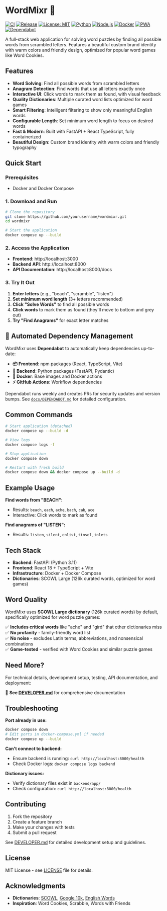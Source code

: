 # WordMixr 🎯

[![CI](https://github.com/tekenstam/WordMixr/actions/workflows/ci.yml/badge.svg)](https://github.com/tekenstam/WordMixr/actions/workflows/ci.yml)
[![Release](https://github.com/tekenstam/WordMixr/actions/workflows/release.yml/badge.svg)](https://github.com/tekenstam/WordMixr/actions/workflows/release.yml)
[![License: MIT](https://img.shields.io/badge/License-MIT-yellow.svg)](https://opensource.org/licenses/MIT)
[![Python](https://img.shields.io/badge/Python-3.11+-blue.svg)](https://www.python.org/downloads/)
[![Node.js](https://img.shields.io/badge/Node.js-18+-green.svg)](https://nodejs.org/)
[![Docker](https://img.shields.io/badge/Docker-Ready-2496ED.svg)](https://www.docker.com/)
[![PWA](https://img.shields.io/badge/PWA-Enabled-purple.svg)](https://web.dev/progressive-web-apps/)
[![Dependabot](https://img.shields.io/badge/Dependabot-Enabled-brightgreen.svg)](https://github.com/dependabot)

A full-stack web application for solving word puzzles by finding all possible words from scrambled letters. Features a beautiful custom brand identity with warm colors and friendly design, optimized for popular word games like Word Cookies.

## Features

- **Word Solving**: Find all possible words from scrambled letters
- **Anagram Detection**: Find words that use all letters exactly once
- **Interactive UI**: Click words to mark them as found, with visual feedback
- **Quality Dictionaries**: Multiple curated word lists optimized for word games
- **Smart Filtering**: Intelligent filtering to show only meaningful English words
- **Configurable Length**: Set minimum word length to focus on desired words
- **Fast & Modern**: Built with FastAPI + React TypeScript, fully containerized
- **Beautiful Design**: Custom brand identity with warm colors and friendly typography

## Quick Start

### Prerequisites
- Docker and Docker Compose

### 1. Download and Run

```bash
# Clone the repository
git clone https://github.com/yourusername/wordmixr.git
cd wordmixr

# Start the application
docker compose up --build
```

### 2. Access the Application

- **Frontend**: http://localhost:3000
- **Backend API**: http://localhost:8000
- **API Documentation**: http://localhost:8000/docs

### 3. Try It Out

1. **Enter letters** (e.g., "beach", "scramble", "listen")
2. **Set minimum word length** (3+ letters recommended)
3. **Click "Solve Words"** to find all possible words
4. **Click words** to mark them as found (they'll move to bottom and grey out)
5. **Try "Find Anagrams"** for exact letter matches

## 🤖 Automated Dependency Management

WordMixr uses **Dependabot** to automatically keep dependencies up-to-date:

- **📦 Frontend**: npm packages (React, TypeScript, Vite)
- **🐍 Backend**: Python packages (FastAPI, Pydantic)
- **🐳 Docker**: Base images and Docker actions
- **⚡ GitHub Actions**: Workflow dependencies

Dependabot runs weekly and creates PRs for security updates and version bumps. See [`docs/DEPENDABOT.md`](docs/DEPENDABOT.md) for detailed configuration.

## Common Commands

```bash
# Start application (detached)
docker compose up --build -d

# View logs
docker compose logs -f

# Stop application
docker compose down

# Restart with fresh build
docker compose down && docker compose up --build -d
```

## Example Usage

**Find words from "BEACH":**
- Results: `beach`, `each`, `ache`, `bach`, `cab`, `ace`
- Interactive: Click words to mark as found

**Find anagrams of "LISTEN":**
- Results: `listen`, `silent`, `enlist`, `tinsel`, `inlets`

## Tech Stack

- **Backend**: FastAPI (Python 3.11)
- **Frontend**: React 18 + TypeScript + Vite
- **Infrastructure**: Docker + Docker Compose
- **Dictionaries**: SCOWL Large (126k curated words, optimized for word games)

## Word Quality

WordMixr uses **SCOWL Large dictionary** (126k curated words) by default, specifically optimized for word puzzle games:

✅ **Includes critical words** like "ache" and "gird" that other dictionaries miss  
✅ **No profanity** - family-friendly word list  
✅ **No noise** - excludes Latin terms, abbreviations, and nonsensical combinations  
✅ **Game-tested** - verified with Word Cookies and similar puzzle games  

## Need More?

For technical details, development setup, testing, API documentation, and deployment:

📖 **See [DEVELOPER.md](DEVELOPER.md)** for comprehensive documentation

## Troubleshooting

**Port already in use:**
```bash
docker compose down
# Edit ports in docker-compose.yml if needed
docker compose up --build
```

**Can't connect to backend:**
- Ensure backend is running: `curl http://localhost:8000/health`
- Check Docker logs: `docker compose logs backend`

**Dictionary issues:**
- Verify dictionary files exist in `backend/app/`
- Check configuration: `curl http://localhost:8000/health`

## Contributing

1. Fork the repository
2. Create a feature branch
3. Make your changes with tests
4. Submit a pull request

See [DEVELOPER.md](DEVELOPER.md) for detailed development setup and guidelines.

## License

MIT License - see [LICENSE](LICENSE) file for details.

## Acknowledgments

- **Dictionaries**: [SCOWL](http://wordlist.aspell.net/), [Google 10k](https://github.com/first20hours/google-10000-english), [English Words](https://github.com/dwyl/english-words)
- **Inspiration**: Word Cookies, Scrabble, Words with Friends 